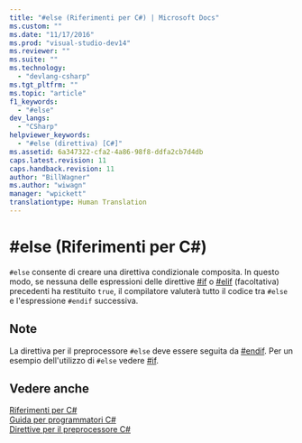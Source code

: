 ```yaml
---
title: "#else (Riferimenti per C#) | Microsoft Docs"
ms.custom: ""
ms.date: "11/17/2016"
ms.prod: "visual-studio-dev14"
ms.reviewer: ""
ms.suite: ""
ms.technology: 
  - "devlang-csharp"
ms.tgt_pltfrm: ""
ms.topic: "article"
f1_keywords: 
  - "#else"
dev_langs: 
  - "CSharp"
helpviewer_keywords: 
  - "#else (direttiva) [C#]"
ms.assetid: 6a347322-cfa2-4a86-98f8-ddfa2cb7d4db
caps.latest.revision: 11
caps.handback.revision: 11
author: "BillWagner"
ms.author: "wiwagn"
manager: "wpickett"
translationtype: Human Translation
---
```

# #else (Riferimenti per C#)
`#else` consente di creare una direttiva condizionale composita. In questo modo, se nessuna delle espressioni delle direttive [\#if](../../../csharp/language-reference/preprocessor-directives/preprocessor-if.md) o [\#elif](../../../csharp/language-reference/preprocessor-directives/preprocessor-elif.md) \(facoltativa\) precedenti ha restituito `true`, il compilatore valuterà tutto il codice tra `#else` e l'espressione `#endif` successiva.  
  
## Note  
 La direttiva per il preprocessore `#else` deve essere seguita da [\#endif](../../../csharp/language-reference/preprocessor-directives/preprocessor-endif.md).  Per un esempio dell'utilizzo di `#else` vedere [\#if](../../../csharp/language-reference/preprocessor-directives/preprocessor-if.md).  
  
## Vedere anche  
 [Riferimenti per C\#](../../../csharp/language-reference/index.md)   
 [Guida per programmatori C\#](../../../csharp/programming-guide/index.md)   
 [Direttive per il preprocessore C\#](../../../csharp/language-reference/preprocessor-directives/index.md)